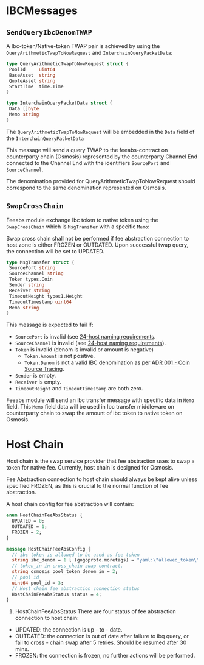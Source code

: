 # IBCMessages

## `SendQueryIbcDenomTWAP`

A Ibc-token/Native-token TWAP pair is achieved by using the `QueryArithmeticTwapToNowRequest` and `InterchainQueryPacketData`:

```go
type QueryArithmeticTwapToNowRequest struct {
 PoolId     uint64
 BaseAsset  string
 QuoteAsset string
 StartTime  time.Time
}
```

```go
type InterchainQueryPacketData struct {
 Data []byte
 Memo string
}
```

The `QueryArithmeticTwapToNowRequest` will be embedded in the `Data` field of the `InterchainQueryPacketData`

This message will send a query TWAP to the feeabs-contract on counterparty chain (Osmosis) represented by the counterparty Channel End connected to the Channel End with the identifiers `SourcePort` and `SourceChannel`.

The denomination provided for QueryArithmeticTwapToNowRequest should correspond to the same denomination represented on Osmosis.

## `SwapCrossChain`

Feeabs module exchange Ibc token to native token using the `SwapCrossChain` which is `MsgTransfer` with a specific `Memo`:

Swap cross chain shall not be performed if fee abstraction connection to host zone is either FROZEN or OUTDATED. Upon successful twap query, the connection will be set to UPDATED.

```go
type MsgTransfer struct {
 SourcePort string
 SourceChannel string
 Token types.Coin
 Sender string
 Receiver string
 TimeoutHeight types1.Height
 TimeoutTimestamp uint64
 Memo string
}
```

This message is expected to fail if:

- `SourcePort` is invalid (see [24-host naming requirements](https://github.com/cosmos/ibc/blob/master/spec/core/ics-024-host-requirements/README.md#paths-identifiers-separators).
- `SourceChannel` is invalid (see [24-host naming requirements](https://github.com/cosmos/ibc/blob/master/spec/core/ics-024-host-requirements/README.md#paths-identifiers-separators)).
- `Token` is invalid (denom is invalid or amount is negative)
  - `Token.Amount` is not positive.
  - `Token.Denom` is not a valid IBC denomination as per [ADR 001 - Coin Source Tracing](../../../docs/architecture/adr-001-coin-source-tracing.md).
- `Sender` is empty.
- `Receiver` is empty.
- `TimeoutHeight` and `TimeoutTimestamp` are both zero.

Feeabs module will send an ibc transfer message with specific data in `Memo` field. This `Memo` field data will be used in Ibc transfer middleware on counterparty chain to swap the amount of ibc token to native token on Osmosis.

# Host Chain

Host chain is the swap service provider that fee abstraction uses to swap a token for native fee. Currently, host chain is designed for Osmosis.

Fee Abstraction connection to host chain should always be kept alive unless specified FROZEN, as this is crucial to the normal function of fee abstraction.

A host chain config for fee abstraction will contain:

```proto
enum HostChainFeeAbsStatus {
  UPDATED = 0;
  OUTDATED = 1;
  FROZEN = 2;
}

message HostChainFeeAbsConfig {
  // ibc token is allowed to be used as fee token
  string ibc_denom = 1 [ (gogoproto.moretags) = "yaml:\"allowed_token\"" ];
  // token_in in cross_chain swap contract.
  string osmosis_pool_token_denom_in = 2;
  // pool id
  uint64 pool_id = 3;
  // Host chain fee abstraction connection status
  HostChainFeeAbsStatus status = 4;
}
```

1. HostChainFeeAbsStatus
There are four status of fee abstraction connection to host chain:
* UPDATED: the connection is up - to - date.
* OUTDATED: the connection is out of date after failure to ibq query, or fail to cross - chain swap after 5 retries. Should be resumed after 30 mins.
* FROZEN: the connection is frozen, no further actions will be performed.
